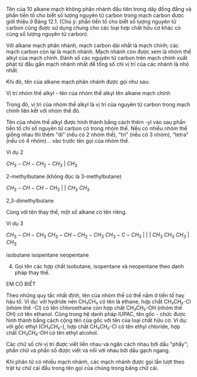 Tên của 10 alkane mạch không phân nhánh đầu tiên trong dãy đồng đẳng và phần tiền tố cho biết số lượng nguyên tử carbon trong mạch carbon được giới thiệu ở Bảng 12.1. (Chú ý: phần tiền tố cho biết số lượng nguyên tử carbon cũng được sử dụng chung cho các loại hợp chất hữu cơ khác có cùng số lượng nguyên tử carbon).

Với alkane mạch phân nhánh, mạch carbon dài nhất là mạch chính; các mạch carbon còn lại là mạch nhánh. Mạch nhánh còn được xem là nhóm thế alkyl của mạch chính. Đánh số các nguyên tử carbon trên mạch chính xuất phát từ đầu gần mạch nhánh nhất để tổng số chỉ vị trí của các nhánh là nhỏ nhất.

Khi đó, tên của alkane mạch phân nhánh được gọi như sau:

Vị trí nhóm thế alkyl - tên của nhóm thế alkyl  tên alkane mạch chính

Trong đó, vị trí của nhóm thế alkyl là vị trí của nguyên tử carbon trong mạch chính liên kết với nhóm thế đó.

Tên của nhóm thế alkyl được hình thành bằng cách thêm -yl vào sau phần tiền tố chỉ số nguyên tử carbon có trong nhóm thế. Nếu có nhiều nhóm thế giống nhau thì thêm "di" (nếu có 2 nhóm thế), "tri" (nếu có 3 nhóm), "tetra" (nếu có 4 nhóm)... vào trước tên gọi của nhóm thế.

Ví dụ 2

$CH_3-CH-CH_2-CH_3$
      $|$
     $CH_3$

2-methylbutane
(không đọc là 3-methylbutane)

$CH_3-CH-CH-CH_3$
      $|$  $|$
     $CH_3$ $CH_3$

2,3-dimethylbutane

Cùng với tên thay thế, một số alkane có tên riêng.

Ví dụ 3

$CH_3-CH-CH_3$  $CH_3-CH-CH_2-CH_3$  $CH_3-C-CH_3$
      $|$              $|$                $|$
     $CH_3$           $CH_3$             $CH_3$
                                         $|$
                                        $CH_3$

isobutane        isopentane           neopentane

4. Gọi tên các hợp chất isobutane, isopentane và neopentane theo danh pháp thay thế.

EM CÓ BIẾT

Theo những quy tắc nhất định, tên của nhóm thế có thể nằm ở tiền tố hay hậu tố. Ví dụ: với hydride nên CH₃CH₃ có tên là ethane, hợp chất CH₃CH₂-Cl (nhóm thế -Cl) có tên chloroethane còn hợp chất CH₃CH₂-OH (nhóm thế OH) có tên ethanol. Cũng trong hệ danh pháp IUPAC, tên gốc - chức được hình thành bằng cách cộng tên của gốc với tên của loại chất hữu cơ. Ví dụ: với gốc ethyl (CH₃CH₂-), hợp chất CH₃CH₂-Cl có tên ethyl chloride, hợp chất CH₃CH₂-OH có tên ethyl alcohol.

Các chữ số chỉ vị trí được viết liền nhau và ngăn cách nhau bởi dấu "phẩy"; phần chữ và phần số được viết và nối với nhau bởi dấu gạch ngang.

Khi phân tử có nhiều mạch nhánh, các mạch nhánh được gọi lần lượt theo trật tự chữ cái đầu trong tên gọi của chúng trong bảng chữ cái.